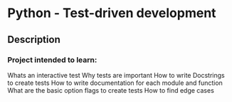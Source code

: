 # Python - Test-driven development

## Description

### Project intended to learn:

Whats an interactive test
Why tests are important
How to write Docstrings to create tests
How to write documentation for each module and function
What are the basic option flags to create tests
How to find edge cases
